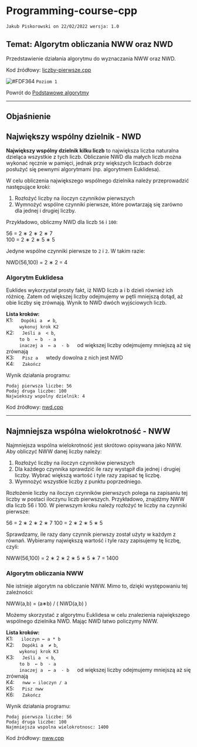 # Programming-course-cpp

`Jakub Piskorowski on 22/02/2022 wersja: 1.0`

## Temat: Algorytm obliczania NWW oraz NWD

Przedstawienie działania algorytmu do wyznaczania NWW oraz NWD.

Kod źródłowy:
[liczby-pierwsze.cpp](liczby-pierwsze.cpp)

![#FDF364](https://via.placeholder.com/15/FDF364/000000?text=+) `Poziom 1`

Powrót do [Podstawowe algorytmy](/2-algorytmika/2-2-podstawowe-algorytmy/README.md)

---

## Objaśnienie

## Największy wspólny dzielnik - NWD

**Największy wspólny dzielnik kilku liczb** to największa liczba naturalna dzieląca wszystkie z tych liczb. Obliczanie NWD dla małych liczb można wykonać ręcznie w pamięci, jednak przy większych liczbach dobrze posłużyć się pewnymi algorytmami (np. algorytmem Euklidesa).

W celu obliczenia największego wspólnego dzielnika należy przeprowadzić następujące kroki:

1. Rozłożyć liczby na iloczyn czynników pierwszych
2. Wymnożyć wspólne czynniki pierwsze, które powtarzają się zarówno dla jednej i drugiej liczby.

Przykładowo, obliczmy NWD dla liczb `56` i `100`:

56 = 2 ∗ 2 ∗ 2 ∗ 7 \
100 = 2 ∗ 2 ∗ 5 ∗ 5
  
Jedyne wspólne czynniki pierwsze to `2` i `2`. W takim razie:

NWD(56,100) = 2 ∗ 2 = 4

### Algorytm Euklidesa

Euklides wykorzystał prosty fakt, iż NWD liczb a  i b  dzieli również ich różnicę. Zatem od większej liczby odejmujemy w pętli mniejszą dotąd, aż obie liczby się zrównają. Wynik to NWD dwóch wyjściowych liczb.

**Lista kroków:** \
K1: &emsp; `Dopóki a  ≠ b`, \
&emsp; &emsp; `wykonuj krok K2` \
K2: &emsp; `Jeśli a  < b`, \
&emsp; &emsp; `to b  ← b  - a` \
&emsp; &emsp; `inaczej a  ← a  - b` &emsp; od większej liczby odejmujemy mniejszą aż się zrównają \
K3: &emsp; `Pisz a` &emsp; wtedy dowolna z nich jest NWD \
K4: &emsp; `Zakończ`

Wynik działania programu:

```text
Podaj pierwsza liczbe: 56
Podaj druga liczbe: 100
Najwiekszy wspolny dzielnik: 4
```

Kod źródłowy: [nwd.cpp](nwd.cpp)

<!--Źródło: [matura-informatyka.pl](https://www.matura-informatyka.pl/programowanie/najwiekszy-wspolny-dzielnik) -->

---

## Najmniejsza wspólna wielokrotność - NWW

Najmniejsza wspólna wielokrotność jest skrótowo opisywana jako NWW. Aby obliczyć NWW danej liczby należy:

1. Rozłożyć liczby na iloczyn czynników pierwszych
2. Dla każdego czynnika sprawdzić ile razy wystąpił dla jednej i drugiej liczby. Wybrać większą wartość i tyle razy zapisać tę liczbę.
3. Wymnożyć wszystkie liczby z punktu poprzedniego.

Rozłożenie liczby na iloczyn czynników pierwszych polega na zapisaniu tej liczby w postaci iloczynu liczb pierwszych. Przykładowo, znajdźmy NWW dla liczb 56 i 100. W pierwszym kroku należy rozłożyć te liczby na czynniki pierwsze:

56 = 2 ∗ 2 ∗ 2 ∗ 7
100 = 2 ∗ 2 ∗ 5 ∗ 5

Sprawdzamy, ile razy dany czynnik pierwszy został użyty w każdym z równań. Wybieramy największą wartość i tyle razy zapisujemy tę liczbę, czyli:

NWW(56,100) = 2 ∗ 2 ∗ 2 ∗ 5 ∗ 5 ∗ 7 = 1400

### Algorytm obliczania NWW

Nie istnieje algorytm na obliczanie NWW. Mimo to, dzięki występowaniu tej zależności:

NWW(a,b) = (a∗b) / ( NWD(a,b) )
  
Możemy skorzystać z algorytmu Euklidesa w celu znalezienia największego wspólnego dzielnika NWD. Mając NWD łatwo policzymy NWW.

**Lista kroków:** \
K1: &emsp; `iloczyn ← a * b` \
K2: &emsp; `Dopóki a  ≠ b`, \
&emsp; &emsp; `wykonuj krok K3` \
K3: &emsp; `Jeśli a  < b`, \
&emsp; &emsp; `to b  ← b  - a` \
&emsp; &emsp; `inaczej a  ← a  - b` &emsp; od większej liczby odejmujemy mniejszą aż się zrównają \
K4: &emsp; `nww ← iloczyn / a` \
K5: &emsp; `Pisz nww` \
K6: &emsp; `Zakończ`

Wynik działania programu:

```text
Podaj pierwsza liczbe: 56
Podaj druga liczbe: 100
Najmniejsza wspolna wielokrotnosc: 1400
```

Kod źródłowy: [nww.cpp](nww.cpp)

<!--Żródło: [matura-informatyka.pl](https://www.matura-informatyka.pl/programowanie/najmniejsza-wspolna-wielokrotnosc) -->
